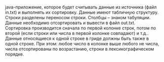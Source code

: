 java-приложение, которое будет считывать данные из источника
(файл in.txt) и выполнять их сортировку. Данные имеют табличную структуру.
Строки разделены переносом строки. Столбцы – знаком табуляции.
Данные необходимо отсортировать и вывести в файл out.txt.
Сортировка производится сначала по первой колонке строк, потом по второй
(если строки или числа в первой колонке совпадают) и т.д.. Данные относящиеся
к одной строке в гриде должны быть также в одной строке.
При этом: любое число в колонке выше любого не числа, числа отсортированы по
возрастанию, строки в лексикографическом порядке.

